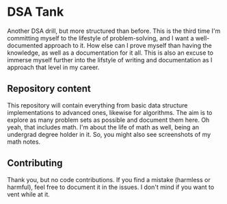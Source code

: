 # DSA Tank

Another DSA drill, but more structured than before. This is the third time I'm committing myself to the lifestyle of problem-solving, and I want a well-documented approach to it. How else can I prove myself than having the knowledge, as well as a documentation for it all. This is also an excuse to immerse myself further into the lifstyle of writing and documentation as I approach that level in my career.

## Repository content

This repository will contain everything from basic data structure implementations to advanced ones, likewise for algorithms. The aim is to explore as many problem sets as possible and document them here. Oh yeah, that includes math. I'm about the life of math as well, being an undergrad degree holder in it. So, you might also see screenshots of my math notes.

## Contributing

Thank you, but no code contributions. If you find a mistake (harmless or harmful), feel free to document it in the issues. I don't mind if you want to vent while at it.